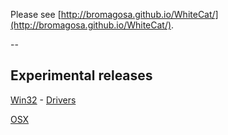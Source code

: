 Please see [http://bromagosa.github.io/WhiteCat/](http://bromagosa.github.io/WhiteCat/).

--

## Experimental releases
[Win32](http://vps34736.ovh.net/whitecat/WhiteCat-win32.zip) - [Drivers](https://www.silabs.com/products/mcu/Pages/USBtoUARTBridgeVCPDrivers.aspx)

[OSX](http://vps34736.ovh.net/whitecat/WhiteCat-osx.zip)
